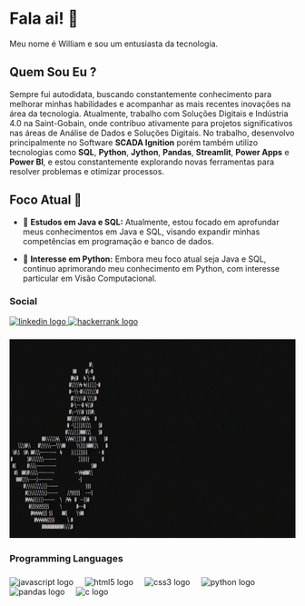 <h1 align="left">Fala ai! 🍃</h1>

Meu nome é William e sou um entusiasta da tecnologia.

<h2>Quem Sou Eu ?</h2>

<p>
Sempre fui autodidata, buscando constantemente conhecimento para melhorar minhas habilidades e acompanhar as mais recentes inovações na área da tecnologia. Atualmente, trabalho com Soluções Digitais e Indústria 4.0 na Saint-Gobain, onde contribuo ativamente para projetos significativos nas áreas de Análise de Dados e Soluções Digitais. No trabalho, desenvolvo principalmente no Software <b>SCADA Ignition</b> porém também utilizo tecnologias como <b>SQL</b>, <b>Python</b>, <b>Jython</b>, <b>Pandas</b>, <b>Streamlit</b>, <b>Power Apps</b> e <b>Power BI</b>, e estou constantemente explorando novas ferramentas para resolver problemas e otimizar processos.
</p>

<h2>Foco Atual 🧠</h2>

- 🚀 <strong>Estudos em Java e SQL:</strong> Atualmente, estou focado em aprofundar meus conhecimentos em Java e SQL, visando expandir minhas competências em programação e banco de dados.

- 🐍 <strong>Interesse em Python:</strong> Embora meu foco atual seja Java e SQL, continuo aprimorando meu conhecimento em Python, com interesse particular em Visão Computacional.

<h3 align="left">Social</h3>
<div align="left">
  <a href="https://www.linkedin.com/in/willfernandes/" target="_blank">
    <img src="https://img.shields.io/static/v1?message=LinkedIn&logo=linkedin&label=&color=0077B5&logoColor=white&labelColor=&style=for-the-badge" height="35" alt="linkedin logo"  />
  </a>
  <a href="https://www.hackerrank.com/profile/wiilfern1910" target="_blank">
    <img src="https://img.shields.io/static/v1?message=HackerRank&logo=hackerrank&label=&color=2EC866&logoColor=white&labelColor=&style=for-the-badge" height="35" alt="hackerrank logo"  />
  </a>
</div>

###

<div align="left">
  <img height="350" src="https://raw.githubusercontent.com/aa-deet-eeya/aa-deet-eeya/master/src/ascii-rabit.gif"  />
</div>

###

<h3 align="left">Programming Languages</h3>

###

<div align="left">
  <img src="https://img.shields.io/badge/JavaScript-F7DF1E?logo=javascript&logoColor=black&style=for-the-badge" height="30" alt="javascript logo"  />
  <img width="12" />
  <img src="https://img.shields.io/badge/HTML5-E34F26?logo=html5&logoColor=white&style=for-the-badge" height="30" alt="html5 logo"  />
  <img width="12" />
  <img src="https://img.shields.io/badge/CSS3-1572B6?logo=css3&logoColor=white&style=for-the-badge" height="30" alt="css3 logo"  />
  <img width="12" />
  <img src="https://img.shields.io/badge/Python-3776AB?logo=python&logoColor=white&style=for-the-badge" height="30" alt="python logo"  />
  <img width="12" />
  <img src="https://img.shields.io/badge/pandas-150458?logo=pandas&logoColor=white&style=for-the-badge" height="30" alt="pandas logo"  />
  <img width="12" />
  <img src="https://img.shields.io/badge/C-A8B9CC?logo=c&logoColor=black&style=for-the-badge" height="30" alt="c logo"  />
</div>

###
